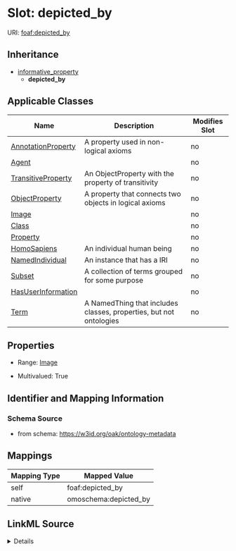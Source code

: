 

# Slot: depicted_by



URI: [foaf:depicted_by](http://xmlns.com/foaf/0.1/depicted_by)




## Inheritance

* [informative_property](informative_property.md)
    * **depicted_by**






## Applicable Classes

| Name | Description | Modifies Slot |
| --- | --- | --- |
| [AnnotationProperty](AnnotationProperty.md) | A property used in non-logical axioms |  no  |
| [Agent](Agent.md) |  |  no  |
| [TransitiveProperty](TransitiveProperty.md) | An ObjectProperty with the property of transitivity |  no  |
| [ObjectProperty](ObjectProperty.md) | A property that connects two objects in logical axioms |  no  |
| [Image](Image.md) |  |  no  |
| [Class](Class.md) |  |  no  |
| [Property](Property.md) |  |  no  |
| [HomoSapiens](HomoSapiens.md) | An individual human being |  no  |
| [NamedIndividual](NamedIndividual.md) | An instance that has a IRI |  no  |
| [Subset](Subset.md) | A collection of terms grouped for some purpose |  no  |
| [HasUserInformation](HasUserInformation.md) |  |  no  |
| [Term](Term.md) | A NamedThing that includes classes, properties, but not ontologies |  no  |







## Properties

* Range: [Image](Image.md)

* Multivalued: True





## Identifier and Mapping Information







### Schema Source


* from schema: https://w3id.org/oak/ontology-metadata




## Mappings

| Mapping Type | Mapped Value |
| ---  | ---  |
| self | foaf:depicted_by |
| native | omoschema:depicted_by |




## LinkML Source

<details>
```yaml
name: depicted_by
from_schema: https://w3id.org/oak/ontology-metadata
rank: 1000
is_a: informative_property
slot_uri: foaf:depicted_by
alias: depicted_by
domain_of:
- HasUserInformation
range: Image
multivalued: true

```
</details>